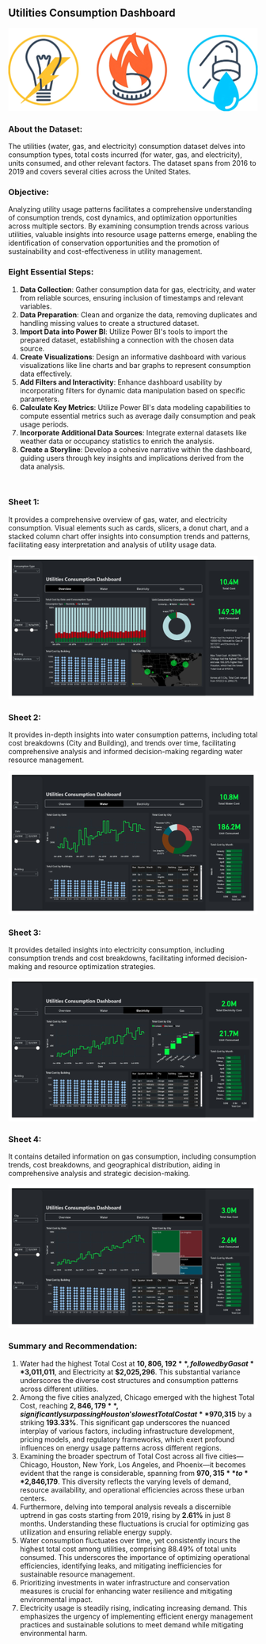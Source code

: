 ## Utilities Consumption Dashboard
![Utilities Consumption Dashboard](https://github.com/Sadikctg/Project_4_Utilities_Consumption_Dashboard/blob/main/images/cover_image.png)
### About the Dataset:
The utilities (water, gas, and electricity) consumption dataset delves into consumption types, total costs incurred (for water, gas, and electricity), units consumed, and other relevant factors. The dataset spans from 2016 to 2019 and covers several cities across the United States.

### Objective:
Analyzing utility usage patterns facilitates a comprehensive understanding of consumption trends, cost dynamics, and optimization opportunities across multiple sectors. By examining consumption trends across various utilities, valuable insights into resource usage patterns emerge, enabling the identification of conservation opportunities and the promotion of sustainability and cost-effectiveness in utility management.

### Eight Essential Steps:
1. **Data Collection**: Gather consumption data for gas, electricity, and water from reliable sources, ensuring inclusion of timestamps and relevant variables.
2. **Data Preparation**: Clean and organize the data, removing duplicates and handling missing values to create a structured dataset.
3. **Import Data into Power BI**: Utilize Power BI's tools to import the prepared dataset, establishing a connection with the chosen data source.
4. **Create Visualizations**: Design an informative dashboard with various visualizations like line charts and bar graphs to represent consumption data effectively.
5. **Add Filters and Interactivity**: Enhance dashboard usability by incorporating filters for dynamic data manipulation based on specific parameters.
6. **Calculate Key Metrics**: Utilize Power BI's data modeling capabilities to compute essential metrics such as average daily consumption and peak usage periods.
7. **Incorporate Additional Data Sources**: Integrate external datasets like weather data or occupancy statistics to enrich the analysis.
8. **Create a Storyline**: Develop a cohesive narrative within the dashboard, guiding users through key insights and implications derived from the data analysis.
<br>

### Sheet 1: 
It provides a comprehensive overview of gas, water, and electricity consumption. Visual elements such as cards, slicers, a donut chart, and a stacked column chart offer insights into consumption trends and patterns, facilitating easy interpretation and analysis of utility usage data.

![Sheet 1](https://github.com/Sadikctg/Project_4_Utilities_Consumption_Dashboard/blob/main/images/Utilities%20Consumption%20Dashboard_page-0001.jpg)

### Sheet 2:
It provides in-depth insights into water consumption patterns, including total cost breakdowns (City and Building), and trends over time, facilitating comprehensive analysis and informed decision-making regarding water resource management.

![Sheet 2](https://github.com/Sadikctg/Project_4_Utilities_Consumption_Dashboard/blob/main/images/Utilities%20Consumption%20Dashboard_page-0002.jpg)

### Sheet 3:
It provides detailed insights into electricity consumption, including consumption trends and cost breakdowns, facilitating informed decision-making and resource optimization strategies.

![Sheet 3](https://github.com/Sadikctg/Project_4_Utilities_Consumption_Dashboard/blob/main/images/Utilities%20Consumption%20Dashboard_page-0003.jpg)

### Sheet 4:
It contains detailed information on gas consumption, including consumption trends, cost breakdowns, and geographical distribution, aiding in comprehensive analysis and strategic decision-making.

![Sheet 4](https://github.com/Sadikctg/Project_4_Utilities_Consumption_Dashboard/blob/main/images/Utilities%20Consumption%20Dashboard_page-0004.jpg)

### Summary and Recommendation:
1. Water had the highest Total Cost at **$10,806,192**, followed by Gas at **$3,011,011**, and Electricity at **$2,025,296**. This substantial variance underscores the diverse cost structures and consumption patterns across different utilities.
2. Among the five cities analyzed, Chicago emerged with the highest Total Cost, reaching **$2,846,179**, significantly surpassing Houston's lowest Total Cost at **$970,315** by a striking **193.33%**. This significant gap underscores the nuanced interplay of various factors, including infrastructure development, pricing models, and regulatory frameworks, which exert profound influences on energy usage patterns across different regions.
3. Examining the broader spectrum of Total Cost across all five cities—Chicago, Houston, New York, Los Angeles, and Phoenix—it becomes evident that the range is considerable, spanning from **$970,315** to **$2,846,179**. This diversity reflects the varying levels of demand, resource availability, and operational efficiencies across these urban centers.
4. Furthermore, delving into temporal analysis reveals a discernible uptrend in gas costs starting from 2019, rising by **2.61%** in just 8 months. Understanding these fluctuations is crucial for optimizing gas utilization and ensuring reliable energy supply.
5. Water consumption fluctuates over time, yet consistently incurs the highest total cost among utilities, comprising 88.49% of total units consumed. This underscores the importance of optimizing operational efficiencies, identifying leaks, and mitigating inefficiencies for sustainable resource management.
6. Prioritizing investments in water infrastructure and conservation measures is crucial for enhancing water resilience and mitigating environmental impact.
7. Electricity usage is steadily rising, indicating increasing demand. This emphasizes the urgency of implementing efficient energy management practices and sustainable solutions to meet demand while mitigating environmental harm.



